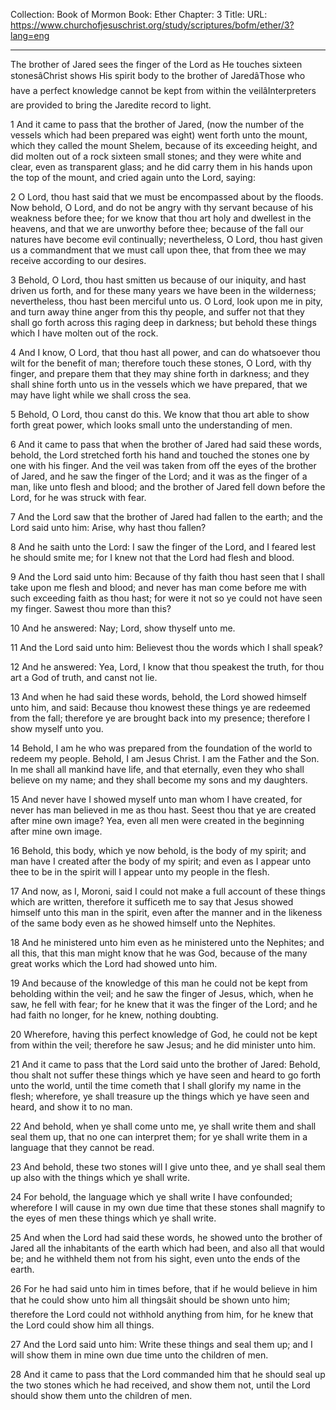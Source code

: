 Collection: Book of Mormon
Book: Ether
Chapter: 3
Title: 
URL: https://www.churchofjesuschrist.org/study/scriptures/bofm/ether/3?lang=eng

---

The brother of Jared sees the finger of the Lord as He touches sixteen stonesâChrist shows His spirit body to the brother of JaredâThose who have a perfect knowledge cannot be kept from within the veilâInterpreters are provided to bring the Jaredite record to light.

1 And it came to pass that the brother of Jared, (now the number of the vessels which had been prepared was eight) went forth unto the mount, which they called the mount Shelem, because of its exceeding height, and did molten out of a rock sixteen small stones; and they were white and clear, even as transparent glass; and he did carry them in his hands upon the top of the mount, and cried again unto the Lord, saying:

2 O Lord, thou hast said that we must be encompassed about by the floods. Now behold, O Lord, and do not be angry with thy servant because of his weakness before thee; for we know that thou art holy and dwellest in the heavens, and that we are unworthy before thee; because of the fall our natures have become evil continually; nevertheless, O Lord, thou hast given us a commandment that we must call upon thee, that from thee we may receive according to our desires.

3 Behold, O Lord, thou hast smitten us because of our iniquity, and hast driven us forth, and for these many years we have been in the wilderness; nevertheless, thou hast been merciful unto us. O Lord, look upon me in pity, and turn away thine anger from this thy people, and suffer not that they shall go forth across this raging deep in darkness; but behold these things which I have molten out of the rock.

4 And I know, O Lord, that thou hast all power, and can do whatsoever thou wilt for the benefit of man; therefore touch these stones, O Lord, with thy finger, and prepare them that they may shine forth in darkness; and they shall shine forth unto us in the vessels which we have prepared, that we may have light while we shall cross the sea.

5 Behold, O Lord, thou canst do this. We know that thou art able to show forth great power, which looks small unto the understanding of men.

6 And it came to pass that when the brother of Jared had said these words, behold, the Lord stretched forth his hand and touched the stones one by one with his finger. And the veil was taken from off the eyes of the brother of Jared, and he saw the finger of the Lord; and it was as the finger of a man, like unto flesh and blood; and the brother of Jared fell down before the Lord, for he was struck with fear.

7 And the Lord saw that the brother of Jared had fallen to the earth; and the Lord said unto him: Arise, why hast thou fallen?

8 And he saith unto the Lord: I saw the finger of the Lord, and I feared lest he should smite me; for I knew not that the Lord had flesh and blood.

9 And the Lord said unto him: Because of thy faith thou hast seen that I shall take upon me flesh and blood; and never has man come before me with such exceeding faith as thou hast; for were it not so ye could not have seen my finger. Sawest thou more than this?

10 And he answered: Nay; Lord, show thyself unto me.

11 And the Lord said unto him: Believest thou the words which I shall speak?

12 And he answered: Yea, Lord, I know that thou speakest the truth, for thou art a God of truth, and canst not lie.

13 And when he had said these words, behold, the Lord showed himself unto him, and said: Because thou knowest these things ye are redeemed from the fall; therefore ye are brought back into my presence; therefore I show myself unto you.

14 Behold, I am he who was prepared from the foundation of the world to redeem my people. Behold, I am Jesus Christ. I am the Father and the Son. In me shall all mankind have life, and that eternally, even they who shall believe on my name; and they shall become my sons and my daughters.

15 And never have I showed myself unto man whom I have created, for never has man believed in me as thou hast. Seest thou that ye are created after mine own image? Yea, even all men were created in the beginning after mine own image.

16 Behold, this body, which ye now behold, is the body of my spirit; and man have I created after the body of my spirit; and even as I appear unto thee to be in the spirit will I appear unto my people in the flesh.

17 And now, as I, Moroni, said I could not make a full account of these things which are written, therefore it sufficeth me to say that Jesus showed himself unto this man in the spirit, even after the manner and in the likeness of the same body even as he showed himself unto the Nephites.

18 And he ministered unto him even as he ministered unto the Nephites; and all this, that this man might know that he was God, because of the many great works which the Lord had showed unto him.

19 And because of the knowledge of this man he could not be kept from beholding within the veil; and he saw the finger of Jesus, which, when he saw, he fell with fear; for he knew that it was the finger of the Lord; and he had faith no longer, for he knew, nothing doubting.

20 Wherefore, having this perfect knowledge of God, he could not be kept from within the veil; therefore he saw Jesus; and he did minister unto him.

21 And it came to pass that the Lord said unto the brother of Jared: Behold, thou shalt not suffer these things which ye have seen and heard to go forth unto the world, until the time cometh that I shall glorify my name in the flesh; wherefore, ye shall treasure up the things which ye have seen and heard, and show it to no man.

22 And behold, when ye shall come unto me, ye shall write them and shall seal them up, that no one can interpret them; for ye shall write them in a language that they cannot be read.

23 And behold, these two stones will I give unto thee, and ye shall seal them up also with the things which ye shall write.

24 For behold, the language which ye shall write I have confounded; wherefore I will cause in my own due time that these stones shall magnify to the eyes of men these things which ye shall write.

25 And when the Lord had said these words, he showed unto the brother of Jared all the inhabitants of the earth which had been, and also all that would be; and he withheld them not from his sight, even unto the ends of the earth.

26 For he had said unto him in times before, that if he would believe in him that he could show unto him all thingsâit should be shown unto him; therefore the Lord could not withhold anything from him, for he knew that the Lord could show him all things.

27 And the Lord said unto him: Write these things and seal them up; and I will show them in mine own due time unto the children of men.

28 And it came to pass that the Lord commanded him that he should seal up the two stones which he had received, and show them not, until the Lord should show them unto the children of men.
